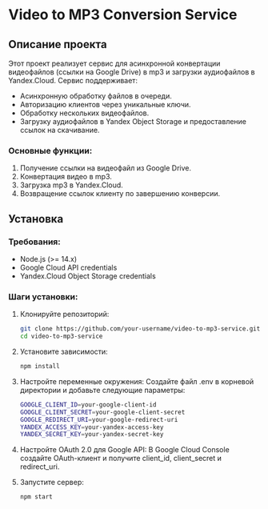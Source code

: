 # Video to MP3 Conversion Service

## Описание проекта

Этот проект реализует сервис для асинхронной конвертации видеофайлов (ссылки на Google Drive) в mp3 и загрузки аудиофайлов в Yandex.Cloud. Сервис поддерживает:
- Асинхронную обработку файлов в очереди.
- Авторизацию клиентов через уникальные ключи.
- Обработку нескольких видеофайлов.
- Загрузку аудиофайлов в Yandex Object Storage и предоставление ссылок на скачивание.

### Основные функции:
1. Получение ссылки на видеофайл из Google Drive.
2. Конвертация видео в mp3.
3. Загрузка mp3 в Yandex.Cloud.
4. Возвращение ссылок клиенту по завершению конверсии.

## Установка

### Требования:
- Node.js (>= 14.x)
- Google Cloud API credentials
- Yandex.Cloud Object Storage credentials

### Шаги установки:
1. Клонируйте репозиторий:
   ```bash
   git clone https://github.com/your-username/video-to-mp3-service.git
   cd video-to-mp3-service

2. Установите зависимости:
   ```bash
   npm install

3. Настройте переменные окружения: Создайте файл .env в корневой директории и добавьте следующие параметры:
   ```bash
   GOOGLE_CLIENT_ID=your-google-client-id
   GOOGLE_CLIENT_SECRET=your-google-client-secret
   GOOGLE_REDIRECT_URI=your-google-redirect-uri
   YANDEX_ACCESS_KEY=your-yandex-access-key
   YANDEX_SECRET_KEY=your-yandex-secret-key

4. Настройте OAuth 2.0 для Google API:
    В Google Cloud Console создайте OAuth-клиент и получите client_id, client_secret и redirect_uri.

5. Запустите сервер:
   ```bash
   npm start